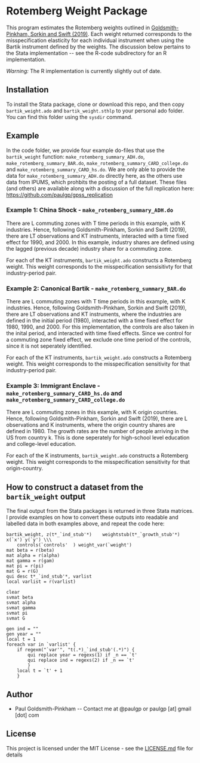 # Rotemberg Weight Package

This program estimates the Rotemberg weights outlined in
[Goldsmith-Pinkham, Sorkin and Swift (2019)](http://paulgp.github.io/papers/bartik_gpss.pdf). Each weight returned
corresponds to the misspecification elasticity for each individual
instrument when using the Bartik instrument defined by the
weights. The discussion below pertains to the Stata implementation -- see the R-code subdirectory for an R implementation. 

_Warning:_ The R implementation is currently slightly out of date. 

## Installation

To install the Stata package, clone or download this repo, and then
copy `bartik_weight.ado` and `bartik_weight.sthlp` to your personal
ado folder. You can find this folder using the `sysdir` command.

## Example
In the code folder, we provide four example do-files that use the
`bartik_weight` function: `make_rotemberg_summary_ADH.do`,
`make_rotemberg_summary_BAR.do`,
`make_rotemberg_summary_CARD_college.do` and
`make_rotemberg_summary_CARD_hs.do`. We are only able to provide the
data for `make_rotemberg_summary_ADH.do` directly here, as the others
use data from IPUMS, which prohbits the posting of a full dataset. These files (and others) are available along with a discussion of the full replication here: <https://github.com/paulgp/gpss_replication>

### Example 1: China Shock - `make_rotemberg_summary_ADH.do`

There are L commuting zones with T time periods in this example, with
K industries. Hence, following Goldsmith-Pinkham, Sorkin and Swift
(2019), there are LT observations and KT instruments, interacted with
a time fixed effect for 1990, and 2000. In this example, industry
shares are defined using the lagged (previous decade) industry share
for a commuting zone. 

For each of the KT instruments, `bartik_weight.ado` constructs a
Rotemberg weight. This weight corresponds to the misspecification
sensisitivty for that industry-period pair. 

### Example 2: Canonical Bartik - `make_rotemberg_summary_BAR.do`

There are L commuting zones with T time periods in this example, with
K industries. Hence, following Goldsmith-Pinkham, Sorkin and Swift
(2019), there are LT observations and KT instruments, where the
industries are defined in the initial period (1980), interacted with a
time fixed effect for 1980, 1990, and 2000. For this implementation,
the controls are also taken in the inital period, and interacted with
time fixed effects. Since we control for a commuting zone fixed
effect, we exclude one time period of the controls, since it is not
seperately identified.

For each of the KT instruments, `bartik_weight.ado` constructs a
Rotemberg weight. This weight corresponds to the misspecification
sensitivity for that industry-period pair. 

### Example 3: Immigrant Enclave - `make_rotemberg_summary_CARD_hs.do` and `make_rotemberg_summary_CARD_college.do`
There are L commuting zones in this example, with K origin
countries. Hence, following Goldsmith-Pinkham, Sorkin and Swift
(2019), there are L observations and K instruments, where the origin
country shares are defined in 1980. The growth rates are the number of
people arriving in the US from country k. This is done seperately for
high-school level education and college-level education.

For each of the K instruments, `bartik_weight.ado` constructs a
Rotemberg weight. This weight corresponds to the misspecification
sensitivity for that origin-country. 


## How to construct a dataset from the `bartik_weight` output

The final output from the Stata packages is returned in three Stata
matrices. I provide examples on how to convert these outputs into
readable and labelled data in both examples above, and repeat the code
here:

```
bartik_weight, z(t*_`ind_stub'*)    weightstub(t*_`growth_stub'*) x(`x') y(`y') \\\
    controls(`controls'  ) weight_var(`weight')
mat beta = r(beta)
mat alpha = r(alpha)
mat gamma = r(gam)
mat pi = r(pi)
mat G = r(G)
qui desc t*_`ind_stub'*, varlist
local varlist = r(varlist)

clear
svmat beta
svmat alpha
svmat gamma
svmat pi
svmat G

gen ind = ""
gen year = ""
local t = 1
foreach var in `varlist' {
	if regexm("`var'", "t(.*)_`ind_stub'(.*)") {
		qui replace year = regexs(1) if _n == `t'
		qui replace ind = regexs(2) if _n == `t'
		}
	local t = `t' + 1
	}
```

## Author

* Paul Goldsmith-Pinkham -- Contact me at @paulgp or paulgp [at] gmail [dot] com

## License

This project is licensed under the MIT License - see the [LICENSE.md](LICENSE.md) file for details

